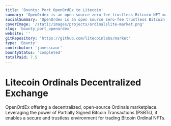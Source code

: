 ```yaml
---
title: 'Bounty: Port OpenOrdEx to Litecoin'
summary: 'OpenOrdex is an open source zero-fee trustless Bitcoin NFT marketplace based on partially signed bitcoin transactions'
socialSummary: 'OpenOrdex is an open source zero-fee trustless Bitcoin NFT marketplace based on partially signed bitcoin transactions'
coverImage: '/static/images/projects/ordinalslite-market.png'
slug: 'bounty_port_openordex'
website: ''
gitRepository: 'https://github.com/litecoinlabs/market'
type: 'Bounty'
contributor: 'jamesscaur'
bountyStatus: 'completed'
totalPaid: 7.5
---
```


# Litecoin Ordinals Decentralized Exchange

OpenOrdEx offering a decentralized, open-source Ordinals marketplace. Leveraging the power of Partially Signed Bitcoin Transactions (PSBTs), it enables a secure and trustless environment for trading Bitcoin Ordinal NFTs.
